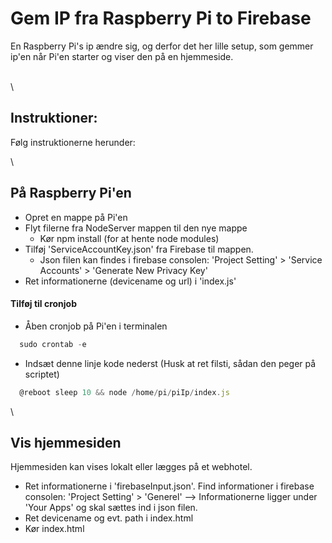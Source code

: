 # Gem IP fra Raspberry Pi to Firebase

En Raspberry Pi's ip ændre sig, og derfor det her lille setup, som gemmer ip'en når Pi'en starter og viser den på en hjemmeside. 

\
\

## Instruktioner: 

Følg instruktionerne herunder:

\


## På Raspberry Pi'en 
* Opret en mappe på Pi'en
* Flyt filerne fra NodeServer mappen til den nye mappe
  * Kør npm install (for at hente node modules)
* Tilføj 'ServiceAccountKey.json' fra Firebase til mappen. 
  * Json filen kan findes i firebase consolen: 'Project Setting' > 'Service Accounts' > 'Generate New Privacy Key'
* Ret informationerne (devicename og url) i 'index.js'

#### Tilføj til cronjob
* Åben cronjob på Pi'en i terminalen 
```javascript
  sudo crontab -e
```
* Indsæt denne linje kode nederst (Husk at ret filsti, sådan den peger på scriptet)
```javascript
  @reboot sleep 10 && node /home/pi/piIp/index.js 
```
\

## Vis hjemmesiden
Hjemmesiden kan vises lokalt eller lægges på et webhotel. 

* Ret informationerne i 'firebaseInput.json'. Find informationer i firebase consolen: 'Project Setting' > 'Generel' --> Informationerne ligger under 'Your Apps' og skal sættes ind i json filen. 
* Ret devicename og evt. path i index.html
* Kør index.html
